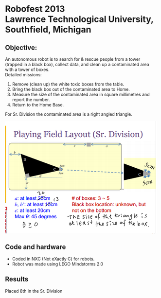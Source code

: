 # Robofest 2013  <br/> Lawrence Technological University, Southfield, Michigan

## Objective:

An autonomous robot is to search for & rescue people from a tower (trapped in a black box), collect data, and clean up a contaminated area with a tower of boxes.  
Detailed missions:
1. Remove (clean up) the white toxic boxes from the table.  
2. Bring the black box out of the contaminated area to Home.  
3. Measure the size of the contaminated area in square millimetres and report the number.  
4. Return to the Home Base.  

For Sr. Division the contaminated area is a right angled triangle.

![Playing Field for Sr. Division](https://github.com/anshumitra/robofest/blob/master/playing_field.PNG)


## Code and hardware

* Coded in NXC (Not eXactly C) for robots.  
* Robot was made using LEGO Mindstorms 2.0


## Results

Placed 8th in the Sr. Division
